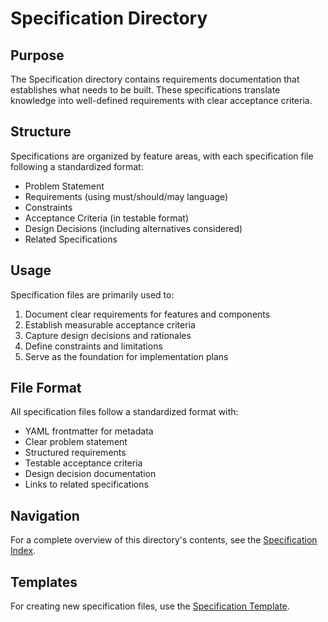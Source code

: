 # Specification Directory

## Purpose

The Specification directory contains requirements documentation that establishes what needs to be built. These specifications translate knowledge into well-defined requirements with clear acceptance criteria.

## Structure

Specifications are organized by feature areas, with each specification file following a standardized format:
- Problem Statement
- Requirements (using must/should/may language)
- Constraints
- Acceptance Criteria (in testable format)
- Design Decisions (including alternatives considered)
- Related Specifications

## Usage

Specification files are primarily used to:
1. Document clear requirements for features and components
2. Establish measurable acceptance criteria
3. Capture design decisions and rationales
4. Define constraints and limitations
5. Serve as the foundation for implementation plans

## File Format

All specification files follow a standardized format with:
- YAML frontmatter for metadata
- Clear problem statement
- Structured requirements
- Testable acceptance criteria
- Design decision documentation
- Links to related specifications

## Navigation

For a complete overview of this directory's contents, see the [Specification Index](index.md).

## Templates

For creating new specification files, use the [Specification Template](/templates/specification/_template.md).
